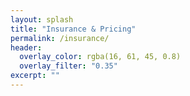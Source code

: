 ```yaml
---
layout: splash
title: "Insurance & Pricing"
permalink: /insurance/
header:
  overlay_color: rgba(16, 61, 45, 0.8)
  overlay_filter: "0.35"
excerpt: ""
---
```


<!-- Placeholder content. Replace with accepted insurance, cash rates, and billing FAQ. -->